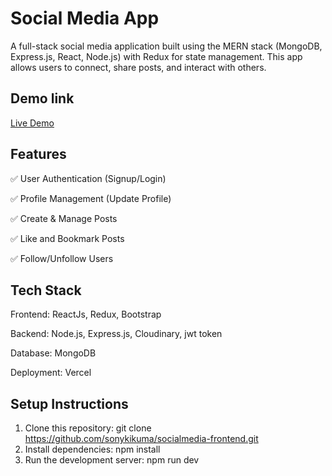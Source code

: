  # Social Media App

A full-stack social media application built using the MERN stack (MongoDB, Express.js, React, Node.js) with Redux for state management. This app allows users to connect, share posts, and interact with others.

## Demo link
[Live Demo](https://socialmedia-frontend-mern.vercel.app)

 ## Features

✅ User Authentication (Signup/Login)

✅ Profile Management (Update Profile)

✅ Create & Manage Posts

✅ Like and Bookmark Posts

✅ Follow/Unfollow Users

 ## Tech Stack
Frontend: ReactJs, Redux, Bootstrap

Backend: Node.js, Express.js, Cloudinary, jwt token

Database: MongoDB

Deployment: Vercel

 ## Setup Instructions

1. Clone this repository: git clone https://github.com/sonykikuma/socialmedia-frontend.git
2. Install dependencies: npm install
3. Run the development server: npm run dev
